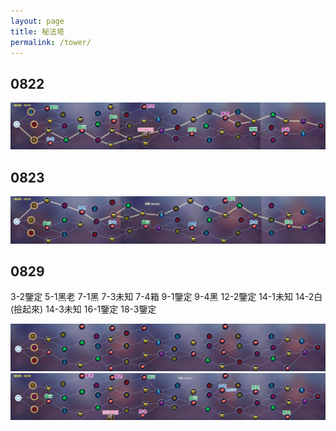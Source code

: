 ```yaml
---
layout: page
title: 秘法塔
permalink: /tower/
---
```

## 0822

![0822](assets/img/tower_20190822.jpg)

## 0823

![0823](assets/img/tower_20190823.jpg)

## 0829

3-2鑒定 5-1黑老 7-1黑 7-3未知 7-4箱 9-1鑒定 9-4黑 12-2鑒定 14-1未知 14-2白(撿起來) 14-3未知 16-1鑒定 18-3鑒定

![0829](assets/img/tower_20190829_raw.jpg)
![0829](assets/img/tower_20190829.jpg)
